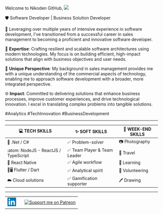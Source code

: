 
Welcome to Nikoden GitHub, <img src="https://raw.githubusercontent.com/MartinHeinz/MartinHeinz/master/wave.gif" width="30px">  

🛡️  Software Developer | Business Solution Developer

🚀 Leveraging over multiple years of intensive experience in software development, I've transitioned from a successful career in sales management to becoming a proficient and innovative software developer.

🔬 **Expertise**: Crafting resilient and scalable software architectures using modern technologies. My focus is on building efficient, high-impact solutions that align with business objectives and user needs.

🏦 **Unique Perspective**: My background in sales management provides me with a unique understanding of the commercial aspects of technology, enabling me to approach software development with a broader, more integrated perspective.

🌐 **Impact**: Committed to delivering solutions that enhance business processes, improve customer experiences, and drive technological innovation. I excel in translating complex problems into tangible solutions.

#Analytics #TechInnovation #BusinessDevelopment

---

|  💻 TECH SKILLS                       | ✨ SOFT SKILLS                                 |  🌳 WEEK-END SKILLS        |
|---------------------------------------|------------------------------------------------|-----------------------------------|
| 💠  .Net / C#                         | :white_check_mark: Problem-solver              | :camera: Photography              |
| :atom:  NodeJS - ReactJS / TypeScript | :white_check_mark: Team Player & Team Leader   | :sunrise_over_mountains: Travel   |
| 📱  React Native                      | :white_check_mark: Agile workflow              | :book: Learning                   |
| 📱🖥️  Flutter / Dart                  | :white_check_mark: Analytical spirit           | :open_hands: Volunteering         |
| ☁️  Cloud solutions                    | :white_check_mark: Gamification supporter      | :pen: Drawing                     |

---

<table align="center" width="500px" style="border-collapse: collapse; boder: 0">
  <tr>
    <td style="border: none;">
      <a href="https://linkedin.com/in/nicolas-denoel">
        <img src="https://github.com/devicons/devicon/blob/master/icons/linkedin/linkedin-original.svg" alt="LinkedIn" width="30" height="30" />
      </a>
    </td>
    <td style="padding-left: 20px; border: none;">
      <a href="https://www.patreon.com/nikoden" target="_blank">
        <img src="https://img.shields.io/badge/Support%20me%20on-Patreon-orange?style=for-the-badge&logo=patreon" alt="Support me on Patreon" style="height: 30px !important; width: 210px !important;" />
      </a>
    </td>
  </tr>
</table>
